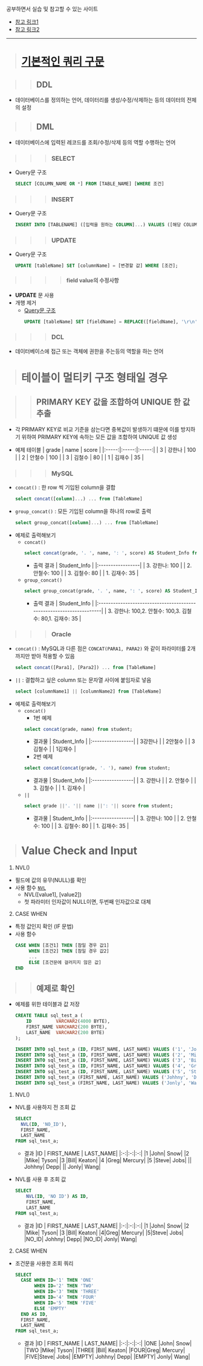 공부하면서 실습 및 참고할 수 있는 사이트
- [참고 링크1](https://sqltest.net/#)
- [참고 링크2](https://livesql.oracle.com/apex/livesql/file/tutorial_D39T3OXOCOQ3WK9EWZ5JTJA.html)

<hr />

> # [기본적인 쿼리 구문](https://server-talk.tistory.com/159)

>> ## DDL

- 데이터베이스를 정의하는 언어, 데이터리를 생성/수정/삭제하는 등의 데이터의 전체의 설정

>> ## DML

- 데이터베이스에 입력된 레코드를 조회/수정/삭제 등의 역할 수행하는 언어

>>> ### SELECT

- Query문 구조
  ```sql
  SELECT [COLUMN_NAME OR *] FROM [TABLE_NAME] [WHERE 조건]
  ```

>>> ### INSERT

- Query문 구조
  ```sql
  INSERT INTO [TABLENAME] ([입력을 원하는 COLUMN]...) VALUES ([해당 COLUMN에 입력할 값]...);
  ```

>>> ### UPDATE

- Query문 구조
  ```sql
  UPDATE [tableName] SET [columnName] = [변경할 값] WHERE [조건];
  ```

>>>> #### field value의 수정사항

- **UPDATE** 문 사용
- 개행 제거
  - [Query문 구조](https://curryyou.tistory.com/68)
    ```sql
    UPDATE [tableName] SET [fieldName] = REPLACE([fieldName], '\r\n', '');
    ```

>>> ### DCL

- 데이터베이스에 접근 또는 객체에 권한을 주는등의 역할을 하는 언어

> # 테이블이 멀티키 구조 형태일 경우

>> ## PRIMARY KEY 값을 조합하여 UNIQUE 한 값 추출

- 각 PRIMARY KEY로 비교 기준을 삼는다면 중복값이 발생하기 떄문에 이를 방지하기 위하여 PRIMARY KEY에 속하는 모든 값을 조합하여 UNIQUE 값 생성

- 예제 테이블
  | grade | name      | score |
  |:-----:|:-----:|:-----:|
  |     3 | 강한나    |   100 |
  |     2 | 안철수    |   100 |
  |     3 | 김철수    |    80 |
  |     1 | 김재수    |    35 |

>>> ### MySQL
- `concat()` : 한 row 씩 기입된 column을 결합
  ```sql
  select concat([column]...) ... from [TableName]
  ```
- `group_concat()` : 모든 기입된 column을 하나의 row로 출력
  ```sql
  select group_concat([column]...) ... from [TableName]
  ```
- 예제로 출력해보기
  - `concat()`
    ```sql
    select concat(grade, '. ', name, ': ', score) AS Student_Info from student;
    ```
    - 출력 결과
      | Student_Info      |
      |:-----------------|
      | 3. 강한나: 100    |
      | 2. 안철수: 100    |
      | 3. 김철수: 80     |
      | 1. 김재수: 35     |
  - `group_concat()`
    ```sql
    select group_concat(grade, '. ', name, ': ', score) AS Student_Info from student;
    ```
    - 출력 결과 
      | Student_Info                                                        |
      |:--------------------------------------------------------------------|
      | 3. 강한나: 100,2. 안철수: 100,3. 김철수: 80,1. 김재수: 35             |

>>> ### Oracle
- `concat()` : MySQL과 다른 점은 `CONCAT(PARA1, PARA2)` 와 같이 파라미터를 2개까지만 받아 적용할 수 있음
  ```sql
  select concat([Para1], [Para2]) ... from [TableName]
  ```
- `||` : 결합하고 싶은 column 또는 문자열 사이에 붙임자로 넣음
  ```sql
  select [columnName1] || [columnName2] from [TableName]
  ```
- 예제로 출력해보기
  - `concat()`
    - 1번 예제 
    ```sql
    select concat(grade, name) from student;
    ```
    - 결과물
      | Student_Info      |
      |:-----------------|
      | 3강한나    |
      | 2안철수    |
      | 3김철수     |
      | 1김재수     |
    - 2번 예제
    ```sql
    select concat(concat(grade, '. '), name) from student;
    ```
    - 결과물
      | Student_Info      |
      |:-----------------|
      | 3. 강한나    |
      | 2. 안철수    |
      | 3. 김철수     |
      | 1. 김재수     |
  - `||`
    ```sql
    select grade ||'. '|| name ||': '|| score from student;
    ```
    - 결과물
      | Student_Info      |
      |:-----------------|
      | 3. 강한나: 100    |
      | 2. 안철수: 100    |
      | 3. 김철수: 80     |
      | 1. 김재수: 35     |

> # Value Check and Input

1) NVL()
  - 필드에 값의 유무(NULL)를 확인
  - 사용 함수 [`NVL`](https://docs.oracle.com/cd/B19306_01/server.102/b14200/functions105.htm#i91798)
    - NVL([value1], [value2])
    - 첫 파라미터 인자값이 NULL이면, 두번째 인자값으로 대체

2) CASE WHEN
  - 특정 값인지 확인 (IF 문법)
  - 사용 함수
    ```sql
    CASE WHEN [조건1] THEN [참일 경우 값1]
         WHEN [조건2] THEN [참일 경우 값2]
         ...
         ELSE [조건문에 걸러지지 않은 값]
    END
    ```

>> ## 예제로 확인

- 예제를 위한 테이블과 값 저장
  ```sql
  CREATE TABLE sql_test_a ( 
      ID         VARCHAR2(4000 BYTE), 
      FIRST_NAME VARCHAR2(200 BYTE), 
      LAST_NAME  VARCHAR2(200 BYTE) 
  );
  
  INSERT INTO sql_test_a (ID, FIRST_NAME, LAST_NAME) VALUES ('1', 'John', 'Snow'); 
  INSERT INTO sql_test_a (ID, FIRST_NAME, LAST_NAME) VALUES ('2', 'Mike', 'Tyson'); 
  INSERT INTO sql_test_a (ID, FIRST_NAME, LAST_NAME) VALUES ('3', 'Bill', 'Keaton'); 
  INSERT INTO sql_test_a (ID, FIRST_NAME, LAST_NAME) VALUES ('4', 'Greg', 'Mercury'); 
  INSERT INTO sql_test_a (ID, FIRST_NAME, LAST_NAME) VALUES ('5', 'Steve', 'Jobs'); 
  INSERT INTO sql_test_a (FIRST_NAME, LAST_NAME) VALUES ('Johhny', 'Depp');
  INSERT INTO sql_test_a (FIRST_NAME, LAST_NAME) VALUES ('Jonly', 'Wang');
  ```
1) NVL()
  - NVL를 사용하지 전 조회 값
    ```sql
    SELECT 
      NVL(ID, 'NO_ID'),
      FIRST_NAME,
      LAST_NAME
    FROM sql_test_a;
    ```

    - 결과
      |ID | FIRST_NAME | LAST_NAME|
      |:-:|:-:|:-:|
      |1	|John|	Snow|
      |2	|Mike|	Tyson|
      |3	|Bill|	Keaton|
      |4	|Greg|	Mercury|
      |5	|Steve|	Jobs|
      ||	Johhny|	Depp|
      ||	Jonly|	Wang|

  - NVL를 사용 후 조회 값
    ```sql
    SELECT 
        NVL(ID, 'NO ID') AS ID,
        FIRST_NAME,
        LAST_NAME
    FROM sql_test_a;
    ```
    - 결과
      |ID | FIRST_NAME | LAST_NAME|
      |:-:|:-:|:-:|
      |1	|John|	Snow|
      |2	|Mike|	Tyson|
      |3	|Bill|	Keaton|
      |4|Greg|	Mercury|
      |5|Steve|	Jobs|
      |NO_ID|	Johhny|	Depp|
      |NO_ID|	Jonly|	Wang|

2) CASE WHEN
  - 조건문을 사용한 조회 쿼리
    ```sql
    SELECT 
      CASE WHEN ID='1' THEN 'ONE'
           WHEN ID='2' THEN 'TWO'
           WHEN ID='3' THEN 'THREE'
           WHEN ID='4' THEN 'FOUR'
           WHEN ID='5' THEN 'FIVE'
           ELSE 'EMPTY'
      END AS ID,
      FIRST_NAME,
      LAST_NAME
    FROM sql_test_a;
    ```
    - 결과
      |ID | FIRST_NAME | LAST_NAME|
      |:-:|:-:|:-:|
      |ONE	|John|	Snow|
      |TWO	|Mike|	Tyson|
      |THREE	|Bill|	Keaton|
      |FOUR|Greg|	Mercury|
      |FIVE|Steve|	Jobs|
      |EMPTY|	Johhny|	Depp|
      |EMPTY|	Jonly|	Wang|
